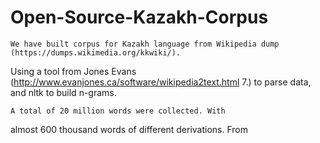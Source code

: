 # Open-Source-Kazakh-Corpus

    We have built corpus for Kazakh language from Wikipedia dump (https://dumps.wikimedia.org/kkwiki/). 
Using a tool from Jones Evans (http://www.evanjones.ca/software/wikipedia2text.html
7.) to parse data, and nltk to build n-grams.

    A total of 20 million words were collected. With
almost 600 thousand words of different derivations. 
From 

